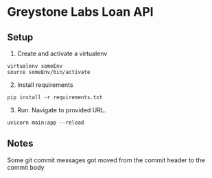 # Greystone Labs Loan API

## Setup

1. Create and activate a virtualenv

```
virtualenv someEnv
source someEnv/bin/activate
```

2. Install requirements

```
pip install -r requirements.txt
```

3. Run. Navigate to provided URL.

```
uvicorn main:app --reload
```

## Notes

Some git commit messages got moved from the commit header to the commit body
